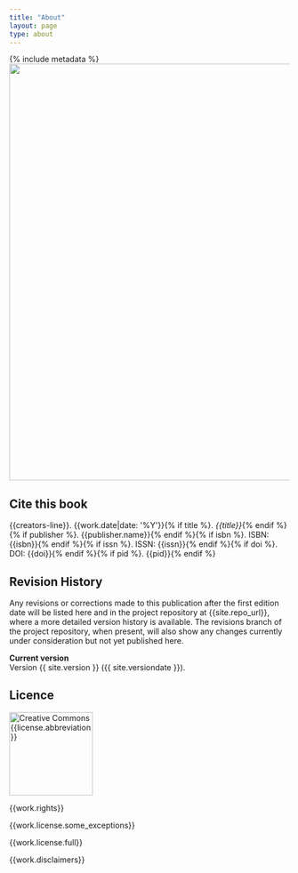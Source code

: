 ```yaml
---
title: "About"
layout: page
type: about
---
```


{% include metadata %}
<img src="{{site.baseurl}}/images/image-cover.jpg" alt="" style="width:750px;height:auto;">

## Cite this book
{{creators-line}}. {{work.date|date: '%Y'}}{% if title %}. <i>{{title}}</i>{% endif %}{% if publisher %}. {{publisher.name}}{% endif %}{% if isbn %}. ISBN: {{isbn}}{% endif %}{% if issn %}. ISSN: {{issn}}{% endif %}{% if doi %}. DOI: {{doi}}{% endif %}{% if pid %}. {{pid}}{% endif %}

## Revision History
Any revisions or corrections made to this publication after the first edition date will be listed here and in the project repository at {{site.repo_url}}, where a more detailed version history is available. The revisions branch of the project repository, when present, will also show any changes currently under consideration but not yet published here.

**Current version**<br>Version {{ site.version }} ({{ site.versiondate }}).

## Licence

<img src="{{site.baseurl}}/images/{{license.abbreviation|downcase}}.svg" alt="Creative Commons {{license.abbreviation}}" style="width:150px;height:auto;">

{{work.rights}}<br />
<p>{{work.license.some_exceptions}}</p>

<p>{{work.license.full}}</p>

<p>{{work.disclaimers}}</p>
